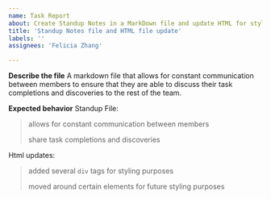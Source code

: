 ```yaml
---
name: Task Report
about: Create Standup Notes in a MarkDown file and update HTML for styling purposes.
title: 'Standup Notes file and HTML file update'
labels: ''
assignees: 'Felicia Zhang'

---
```


**Describe the file**
A markdown file that allows for constant communication between members to ensure that 
they are able to discuss their task completions and discoveries to the rest of the 
team.  

**Expected behavior**
Standup File: 

> allows for constant communication between members
>
> share task completions and discoveries

Html updates:
> added several `div` tags for styling purposes
>
> moved around certain elements for future styling purposes 




